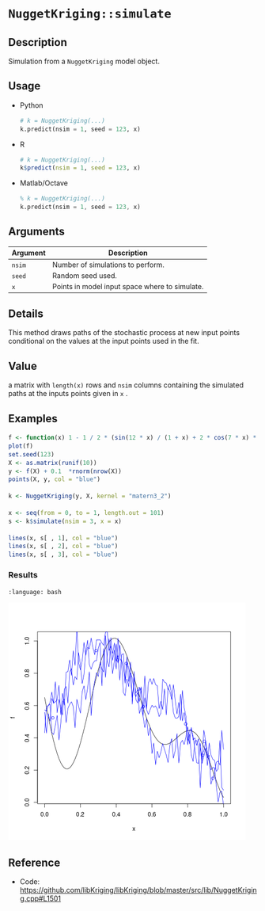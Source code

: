 # `NuggetKriging::simulate`


## Description

Simulation from a `NuggetKriging` model object.


## Usage

* Python
    ```python
    # k = NuggetKriging(...)
    k.predict(nsim = 1, seed = 123, x)
    ```
* R
    ```r
    # k = NuggetKriging(...)
    k$predict(nsim = 1, seed = 123, x)
    ```
* Matlab/Octave
    ```octave
    % k = NuggetKriging(...)
    k.predict(nsim = 1, seed = 123, x)
    ```


## Arguments

Argument      |Description
------------- |----------------
`nsim`     |     Number of simulations to perform.
`seed`     |     Random seed used.
`x`     |     Points in model input space where to simulate.


## Details

This method draws paths of the stochastic process at new input
 points conditional on the values at the input points used in the
 fit.


## Value

a matrix with `length(x)` rows and `nsim` 
 columns containing the simulated paths at the inputs points
 given in `x` .


## Examples

```r
f <- function(x) 1 - 1 / 2 * (sin(12 * x) / (1 + x) + 2 * cos(7 * x) * x^5 + 0.7)
plot(f)
set.seed(123)
X <- as.matrix(runif(10))
y <- f(X) + 0.1  *rnorm(nrow(X))
points(X, y, col = "blue")

k <- NuggetKriging(y, X, kernel = "matern3_2")

x <- seq(from = 0, to = 1, length.out = 101)
s <- k$simulate(nsim = 3, x = x)

lines(x, s[ , 1], col = "blue")
lines(x, s[ , 2], col = "blue")
lines(x, s[ , 3], col = "blue")
```

### Results
```{literalinclude} ../functions/examples/simulate.NuggetKriging.md.Rout
:language: bash
```
![](../functions/examples/simulate.NuggetKriging.md.png)


## Reference

* Code: <https://github.com/libKriging/libKriging/blob/master/src/lib/NuggetKriging.cpp#L1501>


